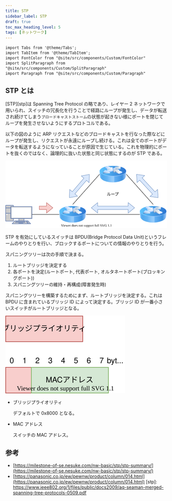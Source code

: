 ```yaml
---
title: STP
sidebar_label: STP
draft: true
toc_max_heading_level: 5
tags: [ネットワーク]
---
```


```mdx-code-block
import Tabs from '@theme/Tabs';
import TabItem from '@theme/TabItem';
import FontColor from "@site/src/components/Custom/FontColor"
import SplitParagraph from "@site/src/components/Custom/SplitParagraph"
import Paragraph from "@site/src/components/Custom/Paragraph"

```

## STP とは

[STP][stp]は Spanning Tree Protocol の略であり、レイヤー 2 ネットワークで用いられ、スイッチの冗長化を行うことで経路にループが発生し、データが転送され続けてしまう`ブロードキャストストーム`の状態が起きない様にポートを閉じてループを発生させないようにするプロトコルである。

以下の図のように ARP リクエストなどのブロードキャストを行なった際などにループが発生し、リクエストが永遠にループし続ける。これは全てのポートがデータを転送するようになっていることが原因で生じている。これを物理的にポートを抜くのではなく、論理的に抜いた状態と同じ状態にするのが STP である。

![ブロードキャストストーム](/img/svg/Network/stp/stp-1.drawio.svg "ブロードキャストストーム")

STP を有効にしているスイッチは BPDU(Bridge Protocol Data Unit)というフレームのやりとりを行い、ブロックするポートについての情報のやりとりを行う。

スパニングツリーは次の手順で決まる。

1. ルートブリッジを決定する
2. 各ポートを決定(ルートポート, 代表ポート, オルタネートポート(ブロッキングポート))
3. スパニングツリーの維持・再構成(障害発生時)

スパニングツリーを構築するためにまず、ルートブリッジを決定する。これは BPDU に含まれているブリッジ ID によって決定する。ブリッジ ID が一番小さいスイッチがルートブリッジとなる。

![ブリッジID](/img/svg/Network/stp/stp-2.drawio.svg "ブリッジID")

- ブリッジプライオリティ

  デフォルトで 0x8000 となる。

- MAC アドレス

  スイッチの MAC アドレス。

## 参考

- [https://milestone-of-se.nesuke.com/nw-basic/stp/stp-summary/](https://milestone-of-se.nesuke.com/nw-basic/stp/stp-summary/)
- [https://panasonic.co.jp/ew/pewnw/product/column/014.html](https://panasonic.co.jp/ew/pewnw/product/column/014.html)
  [stp]: https://www.ieee802.org/1/files/public/docs2009/aq-seaman-merged-spanning-tree-protocols-0509.pdf
